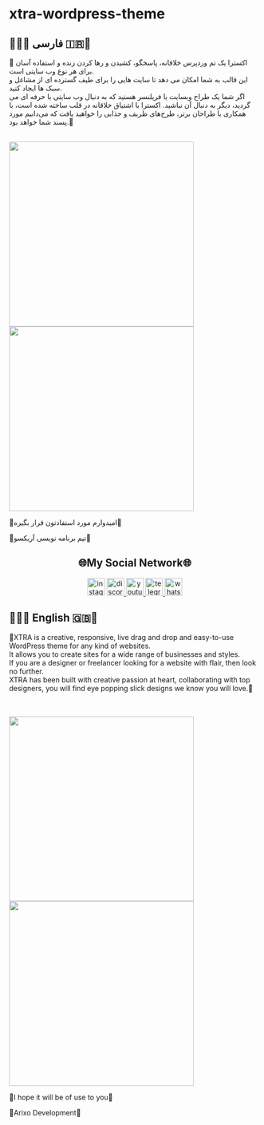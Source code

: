 # xtra-wordpress-theme
<h2>💜🇮🇷 فارسی 🇮🇷💜</h2>
<p>🌹  اکسترا یک تم وردپرس خلاقانه، پاسخگو، کشیدن و رها کردن زنده و استفاده آسان برای هر نوع وب سایتی است.<br> این قالب به شما امکان می دهد تا سایت هایی را برای طیف گسترده ای از مشاغل و سبک ها ایجاد کنید.<br> اگر شما یک طراح وبسایت یا فریلنسر هستید که به دنبال وب سایتی با حرفه ای می گردید، دیگر به دنبال آن نباشید. اکسترا با اشتیاق خلاقانه در قلب ساخته شده است، با همکاری با طراحان برتر، طرح‌های ظریف و جذابی را خواهید یافت که می‌دانیم مورد پسند شما خواهد بود.🌹</p
  <br>
  <br>
  <div>
  <img src="https://mrarian.ir/github/demofarsiextra.png" height="370" >
  <img src="https://mrarian.ir/github/demofarsiextra2.png" height="370" >
      </div>
      <p>🔰امیدوارم مورد استفادتون قرار بگیره🔰</p>
      <p>💜تیم برنامه نویسی آریکسو💜</p>
      <h2 align="center">🌐My Social Network🌐</h2>
      <div align="center"> 

  <a href="https://instagram.com/arianpashae" target="_blank">
    <img src="https://img.shields.io/static/v1?message=instagram&logo=instagram&label=&color=E4405F&logoColor=white&labelColor=&style=flat" height="35" alt="instagram logo"  /></a>
  <a href="https://discord.gg/ZdHqFgbb4X" target="_blank">
    <img src="https://img.shields.io/static/v1?message=Discord&logo=discord&label=&color=7289DA&logoColor=white&labelColor=&style=flat" height="35" alt="discord logo"  />

  </a>
  <a href="https://youtube.com/channel/UCVGyudTRJBkRWJBoNEYUsM" target="_blank">
    <img src="https://img.shields.io/static/v1?message=Youtube&logo=youtube&label=&color=FF0000&logoColor=white&labelColor=&style=flat" height="35" alt="youtube logo"  />
  </a>
  <a href="https://t.me/webkhooneh" target="_blank">
    <img src="https://img.shields.io/static/v1?message=Telegram&logo=telegram&label=&color=2CA5E0&logoColor=white&labelColor=&style=flat" height="35" alt="telegram logo"  />
  </a>
  <a href="https://wa.me/message/OIP26GZ2R4B6J1" target="_blank">
    <img src="https://img.shields.io/static/v1?message=Whatsapp&logo=whatsapp&label=&color=25D366&logoColor=white&labelColor=&style=flat" height="35" alt="whatsapp logo"  />
  </a>
  </div>
  <h2>💜🇬🇧 English 🇬🇧💜</h2>
<p>🌹XTRA is a creative, responsive, live drag and drop and easy-to-use WordPress theme for any kind of websites.<br> It allows you to create sites for a wide range of businesses and styles.<br> If you are a designer or freelancer looking for a website with flair, then look no further.<br> XTRA has been built with creative passion at heart, collaborating with top designers, you will find eye popping slick designs we know you will love.🌹</p>
  <br>
  <br>
  <div>
  <img src="https://mrarian.ir/github/demoenextra.png" height="370" >
  <img src="https://mrarian.ir/github/demoenextra2.png" height="370" >
      </div>
      <p>🔰I hope it will be of use to you🔰</p>
      <p>💜Arixo Development💜</p>
